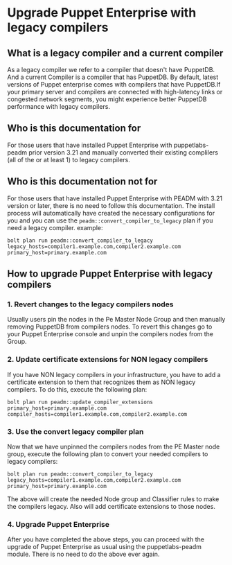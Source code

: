 # Upgrade Puppet Enterprise with legacy compilers

## What is a legacy compiler and a current compiler

As a legacy compiler we refer to a compiler that doesn't have PuppetDB. And a current Compiler is a compiler that has PuppetDB. By default, latest versions of Puppet enterprise comes with compilers that have PuppetDB.If your primary server and compilers are connected with high-latency links or congested network segments, you might experience better PuppetDB performance with legacy compilers.

## Who is this documentation for

For those users that have installed Puppet Enterprise with puppetlabs-peadm prior version 3.21 and manually converted their existing complilers (all of the or at least 1) to legacy compilers.

## Who is this documentation not for

For those users that have installed Puppet Enterprise with PEADM with 3.21 version or later, there is no need to follow this documentation. The install process will automatically have created the necessary configurations for you and you can use the `peadm::convert_compiler_to_legacy` plan if you need a legacy compiler. example:

```shell
bolt plan run peadm::convert_compiler_to_legacy legacy_hosts=compiler1.example.com,compiler2.example.com primary_host=primary.example.com
```

## How to upgrade Puppet Enterprise with legacy compilers

### 1. Revert changes to the legacy compilers nodes

Usually users pin the nodes in the Pe Master Node Group and then manually removing PuppetDB from compilers nodes. To revert this changes go to your Puppet Enterprise console and unpin the compilers nodes from the Group.

### 2. Update certificate extensions for NON legacy compilers

If you have NON legacy compilers in your infrastructure, you have to add a certificate extension to them that recognizes them as NON legacy compilers. To do this, execute the following plan:

```shell
bolt plan run peadm::update_compiler_extensions primary_host=primary.example.com compiler_hosts=compiler1.example.com,compiler2.example.com
```

### 3. Use the convert legacy compiler plan

Now that we have unpinned the compilers nodes from the PE Master node group, execute the following plan to convert your needed compilers to legacy compilers:

```shell
bolt plan run peadm::convert_compiler_to_legacy legacy_hosts=compiler1.example.com,compiler2.example.com primary_host=primary.example.com
```

The above will create the needed Node group and Classifier rules to make the compilers legacy. Also will add certificate extensions to those nodes.

### 4. Upgrade Puppet Enterprise

After you have completed the above steps, you can proceed with the upgrade of Puppet Enterprise as usual using the puppetlabs-peadm module. There is no need to do the above ever again.
